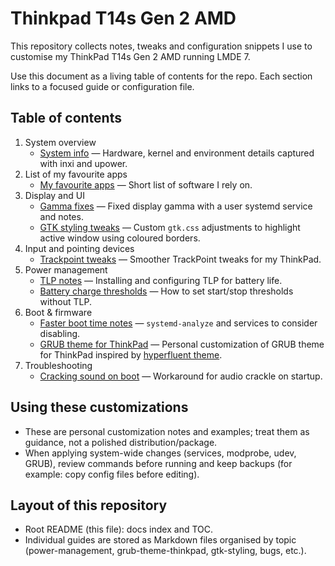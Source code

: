 # Thinkpad T14s Gen 2 AMD

This repository collects notes, tweaks and configuration snippets I use to customise my ThinkPad T14s Gen 2 AMD running LMDE 7.

Use this document as a living table of contents for the repo. Each section links to a focused guide or configuration file.

## Table of contents

1. System overview
	- [System info](system-info.md) — Hardware, kernel and environment details captured with inxi and upower.
2. List of my favourite apps
	- [My favourite apps](my-favourite-apps.md) — Short list of software I rely on.
3. Display and UI
	- [Gamma fixes](gamma-fix.md) — Fixed display gamma with a user systemd service and notes.
	- [GTK styling tweaks](gtk-styling/gtk-styling.md) — Custom `gtk.css` adjustments to highlight active window using coloured borders.
4. Input and pointing devices
	- [Trackpoint tweaks](trackpoint/trackpoint.md) — Smoother TrackPoint tweaks for my ThinkPad.
5. Power management
	- [TLP notes](power-management/tlp/tlp.md) — Installing and configuring TLP for battery life.
	- [Battery charge thresholds](power-management/battery-charge-threshold/battery-charge-threshold.md) — How to set start/stop thresholds without TLP.
6. Boot & firmware
	- [Faster boot time notes](faster-boot-time/faster-boot-time.md) — `systemd-analyze` and services to consider disabling.
	- [GRUB theme for ThinkPad](grub-theme-thinkpad/grub-theme-thinkpad.md) — Personal customization of GRUB theme for ThinkPad inspired by [hyperfluent theme](https://github.com/Coopydood/HyperFluent-GRUB-Theme).
7. Troubleshooting
	- [Cracking sound on boot](troubleshoot/cracking-sound-on-boot.md) — Workaround for audio crackle on startup.

## Using these customizations

- These are personal customization notes and examples; treat them as guidance, not a polished distribution/package.
- When applying system-wide changes (services, modprobe, udev, GRUB), review commands before running and keep backups (for example: copy config files before editing).

## Layout of this repository

- Root README (this file): docs index and TOC.
- Individual guides are stored as Markdown files organised by topic (power-management, grub-theme-thinkpad, gtk-styling, bugs, etc.).